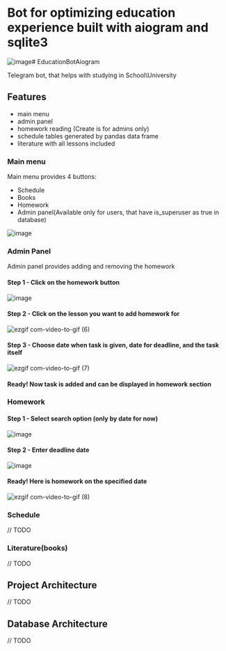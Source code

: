 # Bot for optimizing education experience built with aiogram and sqlite3
![image](https://github.com/sinarhen/EducationBotAiogram/assets/105736826/5f309cad-9f77-40c0-9586-97a768cbe5b3)# EducationBotAiogram

Telegram bot, that helps with studying in School\University

## Features
- main menu
- admin panel
- homework reading (Create is for admins only)
- schedule tables generated by pandas data frame
- literature with all lessons included
  
### Main menu
Main menu provides 4 buttons:
- Schedule
- Books
- Homework
- Admin panel(Available only for users, that have is_superuser as true in database)

![image](https://github.com/sinarhen/EducationBotAiogram/assets/105736826/99c5e5ca-43b1-44f1-add1-e770e32fa6e3)

### Admin Panel
Admin panel provides adding and removing the homework

#### Step 1 - Click on the homework button 
![image](https://github.com/sinarhen/EducationBotAiogram/assets/105736826/e01bbd24-34cf-4942-b014-1fb376917baa)

#### Step 2 - Click on the lesson you want to add homework for
![ezgif com-video-to-gif (6)](https://github.com/sinarhen/EducationBotAiogram/assets/105736826/9857966f-96ab-4421-be45-3264f5767426)

#### Step 3 - Choose date when task is given, date for deadline, and the task itself
![ezgif com-video-to-gif (7)](https://github.com/sinarhen/EducationBotAiogram/assets/105736826/7374db97-1418-4695-96e2-56d065c1f03a)

#### Ready! Now task is added and can be displayed in homework section

### Homework
#### Step 1 - Select search option (only by date for now)
![image](https://github.com/sinarhen/EducationBotAiogram/assets/105736826/ab9eb9c7-efc5-4ba0-aa67-0b05eae2b82e)

#### Step 2 - Enter deadline date
![image](https://github.com/sinarhen/EducationBotAiogram/assets/105736826/b544ead3-4b93-4c2a-ba66-578da9dc69ee)

#### Ready! Here is homework on the specified date
![ezgif com-video-to-gif (8)](https://github.com/sinarhen/EducationBotAiogram/assets/105736826/30c00833-5ae5-4a4c-8381-4788a611bca1)

### Schedule
// TODO

### Literature(books)
// TODO

## Project Architecture
// TODO

## Database Architecture
// TODO
